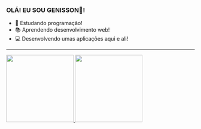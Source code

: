 ### OLÁ! EU SOU GENISSON👋!

- 🦂 Estudando programação!
- 📚 Aprendendo desenvolvimento web!
- 💻 Desenvolvendo umas aplicações aqui e ali!
---
<div>
  <a href="https://github.com/GenissonEmilio">
      <img height="180em" src="https://github-readme-stats.vercel.app/api?username=GenissonEmilio&show_icons=true&theme=onedark&include_all_commits=true&count_private=true/">
      <img height="180em" src= "https://github-readme-stats.vercel.app/api/top-langs/?username=GenissonEmilio&layout=compact&langs_count=16&theme=onedark">
  </a>
</div>
